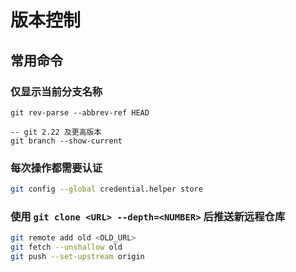 # 版本控制

## 常用命令

### 仅显示当前分支名称

```shell
git rev-parse --abbrev-ref HEAD

-- git 2.22 及更高版本
git branch --show-current
```

### 每次操作都需要认证

```bash
git config --global credential.helper store
```

### 使用 `git clone <URL> --depth=<NUMBER>` 后推送新远程仓库

```bash
git remote add old <OLD_URL>
git fetch --unshallow old
git push --set-upstream origin
```
